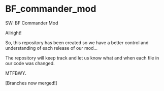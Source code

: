 # BF_commander_mod
SW: BF Commander Mod

Allright!

So, this repository has been created so we have a better control and understanding of each release of our mod...

The repository will keep track and let us know what and when each file in our code was changed.

MTFBWY.

[Branches now merged!]